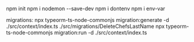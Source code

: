 npm init
npm i nodemon --save-dev
npm i dontenv
npm i env-var

migrations:
npx typeorm-ts-node-commonjs migration:generate -d ./src/context/index.ts ./src/migrations/DeleteChefsLastName
npx typeorm-ts-node-commonjs migration:run -d ./src/context/index.ts
